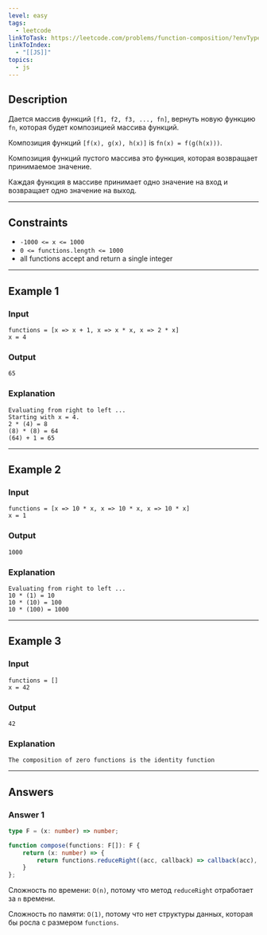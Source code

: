 ```yaml
---
level: easy
tags:
  - leetcode
linkToTask: https://leetcode.com/problems/function-composition/?envType=study-plan-v2&envId=30-days-of-javascript
linkToIndex:
  - "[[JS]]"
topics:
  - js
---
```

## Description

Дается массив функций `[f1, f2, f3, ..., fn]`, вернуть новую функцию `fn`, которая будет композицией массива функций.

Композиция функций `[f(x), g(x), h(x)]` is `fn(x) = f(g(h(x)))`.

Композиция функций пустого массива это функция, которая возвращает принимаемое значение.

Каждая функция в массиве принимает одно значение на вход и возвращает одно значение на выход.

---
## Constraints

- `-1000 <= x <= 1000`
- `0 <= functions.length <= 1000`
- all functions accept and return a single integer

---
## Example 1

### Input

```
functions = [x => x + 1, x => x * x, x => 2 * x]
x = 4
```
### Output

```
65
```
### Explanation

```
Evaluating from right to left ...
Starting with x = 4.
2 * (4) = 8
(8) * (8) = 64
(64) + 1 = 65
```

---
## Example 2

### Input

```
functions = [x => 10 * x, x => 10 * x, x => 10 * x]
x = 1
```
### Output

```
1000
```
### Explanation

```
Evaluating from right to left ...
10 * (1) = 10
10 * (10) = 100
10 * (100) = 1000
```

---
## Example 3

### Input

```
functions = []
x = 42
```
### Output

```
42
```
### Explanation

```
The composition of zero functions is the identity function
```

---
## Answers

### Answer 1

```typescript
type F = (x: number) => number;

function compose(functions: F[]): F {
    return (x: number) => {
        return functions.reduceRight((acc, callback) => callback(acc), x);
    }
};

```

Сложность по времени: `O(n)`, потому что метод `reduceRight` отработает за `n` времени.

Сложность по памяти: `O(1)`, потому что нет структуры данных, которая бы росла с размером `functions`.